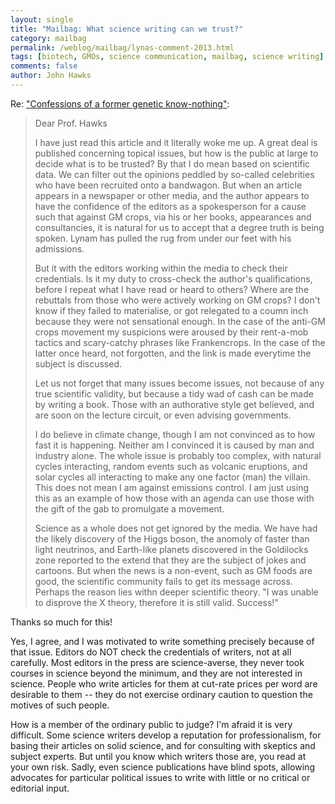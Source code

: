 ```yaml
---
layout: single 
title: "Mailbag: What science writing can we trust?" 
category: mailbag
permalink: /weblog/mailbag/lynas-comment-2013.html
tags: [biotech, GMOs, science communication, mailbag, science writing] 
comments: false 
author: John Hawks 
---
```


Re: <a href="https://johnhawks.net/weblog/topics/biotech/gmo/lynas-conversion-gmo-science-2013.html">"Confessions of a former genetic know-nothing"</a>:

<blockquote>Dear Prof. Hawks

I have just read this article and it literally woke me up. A great deal is published concerning topical issues, but how is the public at large to decide what is to be trusted? By that I do mean based on scientific data. We can filter out the opinions peddled by so-called celebrities who have been recruited onto a bandwagon. But when an article appears in a newspaper or other media, and the author appears to have the confidence of the editors as a spokesperson for a cause such that against GM crops, via his or her books, appearances and consultancies, it is natural for us to accept that a degree truth is being spoken. Lynam has pulled the rug from under our feet with his admissions.

But it with the editors working within the media to check their credentials. Is it my duty to cross-check the author's qualifications, before I repeat what I have read or heard to others? Where are the rebuttals from those who were actively working on GM crops? I don't know if they failed to materialise, or got relegated to a coumn inch because they were not sensational enough. In the case of the anti-GM crops movement my suspicions were aroused by their rent-a-mob tactics and scary-catchy phrases like Frankencrops. In the case of the latter once heard, not forgotten, and the link is made everytime the subject is discussed. 

Let us not forget that many issues become issues, not because of any true scientific validity, but because a tidy wad of cash can be made by writing a book. Those with an authorative style get believed, and are soon on the lecture circuit, or even advising governments.

I do believe in climate change, though I am not convinced as to how fast it is happening. Neither am I convinced it is caused by man and industry alone. The whole issue is probably too complex, with natural cycles interacting, random events such as volcanic eruptions, and solar cycles all interacting to make any one factor (man) the villain. This does not mean I am against emissions control. I am just using this as an example of how those with an agenda can use those with the gift of the gab to promulgate a movement. 

Science as a whole does not get ignored by the media. We have had the likely discovery of the Higgs boson, the anomoly of faster than light neutrinos, and Earth-like planets discovered in the Goldilocks zone reported to the extend that they are the subject of jokes and cartoons. But when the news is a non-event, such as GM foods are good, the scientific community fails to get its message across. Perhaps the reason lies withn deeper scientific theory. "I was unable to disprove the X theory, therefore it is still valid. Success!" </blockquote>

Thanks so much for this!

Yes, I agree, and I was motivated to write something precisely because of that issue. Editors do NOT check the credentials of writers, not at all carefully. Most editors in the press are science-averse, they never took courses in science beyond the minimum, and they are not interested in science. People who write articles for them at cut-rate prices per word are desirable to them -- they do not exercise ordinary caution to question the motives of such people. 

How is a member of the ordinary public to judge? I'm afraid it is very difficult. Some science writers develop a reputation for professionalism, for basing their articles on solid science, and for consulting with skeptics and subject experts. But until you know which writers those are, you read at your own risk. Sadly, even science publications have blind spots, allowing advocates for particular political issues to write with little or no critical or editorial input. 

